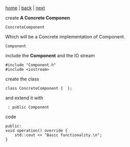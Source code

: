 [home](./page01.md) | [back](./page02.md) | [next](./page04.md)


create **A Concrete Componen** 
```
ConcreteComponent
```
Which will be a Concrete implementation of Component.
```
Component
```
include the **Component** and the IO stream
```
#include "Component.h"
#include <iostream>
```
create the class
```
class ConcreteComponent {  };
```
and extend it with
```
 : public Component 
```
code
```
public:
void operation() override {
    std::cout << "Basic functionality.\n";
}
```

